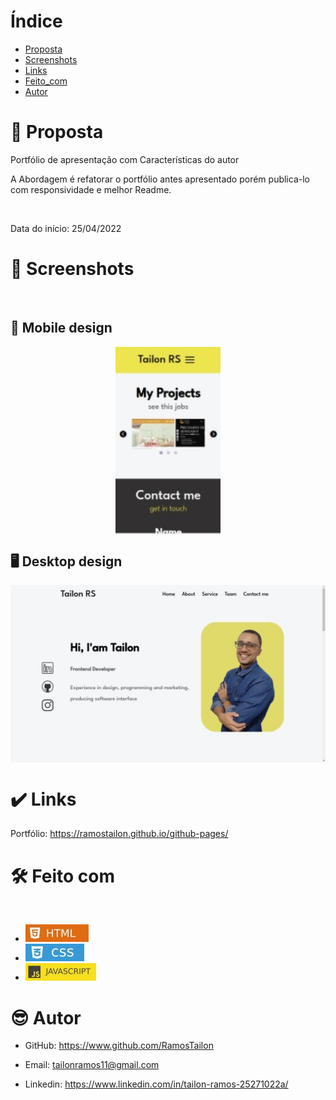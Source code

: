# Índice
- [Proposta](#id01)
- [Screenshots](#id02)
- [Links](#id03)
- [Feito_com](#id04)
- [Autor](#id05)

# 🚀 Proposta <a name="id01"></a>

Portfólio de apresentação com Características do autor

A Abordagem é refatorar o portfólio antes apresentado porém publica-lo com responsividade e melhor Readme.

<br />

Data do início: 25/04/2022

# :camera_flash: Screenshots <a name="id02"></a>

<br/>

## :iphone: Mobile design

<p  align="center">
  <img height="300px" src="./img/screenshots/tela02.jpg" align="center"></img>
</p>

## :desktop_computer: Desktop design

<p  align="center">
  <img width="600px" src="./img/screenshots/tela01.jpg" align="center"></img>
</p>

# :heavy_check_mark: Links <a name="id03"></a>

Portfólio: https://ramostailon.github.io/github-pages/

# 🛠 Feito com <a name="id04"></a>

<br/>

- ![HTML](./img/assets/HTML.jpg)
- ![CSS](./img/assets/CSS.jpg)
- ![JAVASCRIPT](./img/assets/javascript.jpg)

# :sunglasses: Autor <a name="id05"></a>

- GitHub: https://www.github.com/RamosTailon

- Email: [tailonramos11@gmail.com](mailto:tailonramos11@gmail.com)

- Linkedin: https://www.linkedin.com/in/tailon-ramos-25271022a/